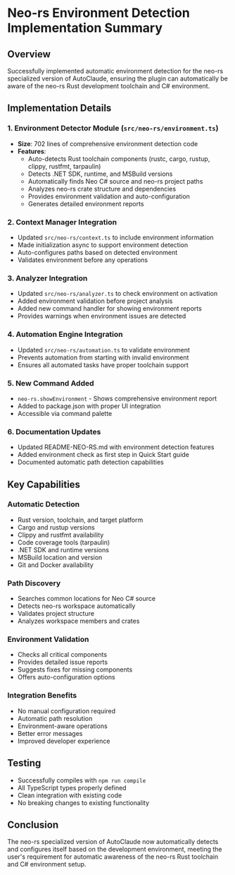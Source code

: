 # Neo-rs Environment Detection Implementation Summary

## Overview
Successfully implemented automatic environment detection for the neo-rs specialized version of AutoClaude, ensuring the plugin can automatically be aware of the neo-rs Rust development toolchain and C# environment.

## Implementation Details

### 1. Environment Detector Module (`src/neo-rs/environment.ts`)
- **Size**: 702 lines of comprehensive environment detection code
- **Features**:
  - Auto-detects Rust toolchain components (rustc, cargo, rustup, clippy, rustfmt, tarpaulin)
  - Detects .NET SDK, runtime, and MSBuild versions
  - Automatically finds Neo C# source and neo-rs project paths
  - Analyzes neo-rs crate structure and dependencies
  - Provides environment validation and auto-configuration
  - Generates detailed environment reports

### 2. Context Manager Integration
- Updated `src/neo-rs/context.ts` to include environment information
- Made initialization async to support environment detection
- Auto-configures paths based on detected environment
- Validates environment before any operations

### 3. Analyzer Integration
- Updated `src/neo-rs/analyzer.ts` to check environment on activation
- Added environment validation before project analysis
- Added new command handler for showing environment reports
- Provides warnings when environment issues are detected

### 4. Automation Engine Integration
- Updated `src/neo-rs/automation.ts` to validate environment
- Prevents automation from starting with invalid environment
- Ensures all automated tasks have proper toolchain support

### 5. New Command Added
- `neo-rs.showEnvironment` - Shows comprehensive environment report
- Added to package.json with proper UI integration
- Accessible via command palette

### 6. Documentation Updates
- Updated README-NEO-RS.md with environment detection features
- Added environment check as first step in Quick Start guide
- Documented automatic path detection capabilities

## Key Capabilities

### Automatic Detection
- Rust version, toolchain, and target platform
- Cargo and rustup versions
- Clippy and rustfmt availability
- Code coverage tools (tarpaulin)
- .NET SDK and runtime versions
- MSBuild location and version
- Git and Docker availability

### Path Discovery
- Searches common locations for Neo C# source
- Detects neo-rs workspace automatically
- Validates project structure
- Analyzes workspace members and crates

### Environment Validation
- Checks all critical components
- Provides detailed issue reports
- Suggests fixes for missing components
- Offers auto-configuration options

### Integration Benefits
- No manual configuration required
- Automatic path resolution
- Environment-aware operations
- Better error messages
- Improved developer experience

## Testing
- Successfully compiles with `npm run compile`
- All TypeScript types properly defined
- Clean integration with existing code
- No breaking changes to existing functionality

## Conclusion
The neo-rs specialized version of AutoClaude now automatically detects and configures itself based on the development environment, meeting the user's requirement for automatic awareness of the neo-rs Rust toolchain and C# environment setup.